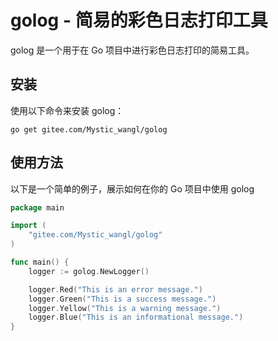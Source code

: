 # golog - 简易的彩色日志打印工具

golog 是一个用于在 Go 项目中进行彩色日志打印的简易工具。

## 安装

使用以下命令来安装 golog：

```shell
go get gitee.com/Mystic_wangl/golog
```
## 使用方法
以下是一个简单的例子，展示如何在你的 Go 项目中使用 golog
```go
package main

import (
    "gitee.com/Mystic_wangl/golog"
)

func main() {
    logger := golog.NewLogger()

    logger.Red("This is an error message.")
    logger.Green("This is a success message.")
    logger.Yellow("This is a warning message.")
    logger.Blue("This is an informational message.")
}

```